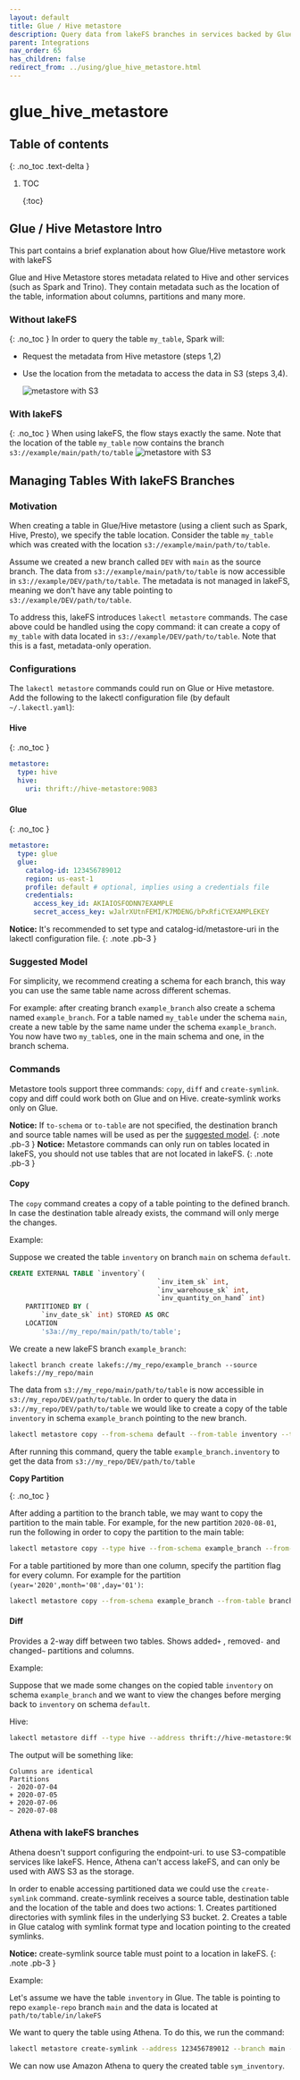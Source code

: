 ```yaml
---
layout: default
title: Glue / Hive metastore
description: Query data from lakeFS branches in services backed by Glue/Hive Metastore.
parent: Integrations
nav_order: 65
has_children: false
redirect_from: ../using/glue_hive_metastore.html
---
```


# glue\_hive\_metastore

## Table of contents

{: .no\_toc .text-delta }

1. TOC

   {:toc}

## Glue / Hive Metastore Intro

This part contains a brief explanation about how Glue/Hive metastore work with lakeFS

Glue and Hive Metastore stores metadata related to Hive and other services \(such as Spark and Trino\). They contain metadata such as the location of the table, information about columns, partitions and many more.

### Without lakeFS

{: .no\_toc } In order to query the table `my_table`, Spark will:

* Request the metadata from Hive metastore \(steps 1,2\)
* Use the location from the metadata to access the data in S3 \(steps 3,4\).

  ![metastore with S3](../../.gitbook/assets/metastore-S3.svg)

### With lakeFS

{: .no\_toc } When using lakeFS, the flow stays exactly the same. Note that the location of the table `my_table` now contains the branch `s3://example/main/path/to/table` ![metastore with S3](../../.gitbook/assets/metastore-lakefs.svg)

## Managing Tables With lakeFS Branches

### Motivation

When creating a table in Glue/Hive metastore \(using a client such as Spark, Hive, Presto\), we specify the table location. Consider the table `my_table` which was created with the location `s3://example/main/path/to/table`.

Assume we created a new branch called `DEV` with `main` as the source branch. The data from `s3://example/main/path/to/table` is now accessible in `s3://example/DEV/path/to/table`. The metadata is not managed in lakeFS, meaning we don't have any table pointing to `s3://example/DEV/path/to/table`.

To address this, lakeFS introduces `lakectl metastore` commands. The case above could be handled using the copy command: it can create a copy of `my_table` with data located in `s3://example/DEV/path/to/table`. Note that this is a fast, metadata-only operation.

### Configurations

The `lakectl metastore` commands could run on Glue or Hive metastore.  
 Add the following to the lakectl configuration file \(by default `~/.lakectl.yaml`\):

#### Hive

{: .no\_toc }

```yaml
metastore:
  type: hive
  hive:
    uri: thrift://hive-metastore:9083
```

#### Glue

{: .no\_toc }

```yaml
metastore:
  type: glue
  glue:
    catalog-id: 123456789012
    region: us-east-1
    profile: default # optional, implies using a credentials file
    credentials:
      access_key_id: AKIAIOSFODNN7EXAMPLE
      secret_access_key: wJalrXUtnFEMI/K7MDENG/bPxRfiCYEXAMPLEKEY
```

**Notice:** It's recommended to set type and catalog-id/metastore-uri in the lakectl configuration file. {: .note .pb-3 }

### Suggested Model

For simplicity, we recommend creating a schema for each branch, this way you can use the same table name across different schemas.

For example: after creating branch `example_branch` also create a schema named `example_branch`. For a table named `my_table` under the schema `main`, create a new table by the same name under the schema `example_branch`. You now have two `my_table`s, one in the main schema and one, in the branch schema.

### Commands

Metastore tools support three commands: `copy`, `diff` and `create-symlink`. copy and diff could work both on Glue and on Hive. create-symlink works only on Glue.

**Notice:** If `to-schema` or `to-table` are not specified, the destination branch and source table names will be used as per the [suggested model](glue_hive_metastore.md#suggested-model). {: .note .pb-3 } **Notice:** Metastore commands can only run on tables located in lakeFS, you should not use tables that are not located in lakeFS. {: .note .pb-3 }

#### Copy

The `copy` command creates a copy of a table pointing to the defined branch. In case the destination table already exists, the command will only merge the changes.

Example:

Suppose we created the table `inventory` on branch `main` on schema `default`.

```sql
CREATE EXTERNAL TABLE `inventory`(
                                     `inv_item_sk` int,
                                     `inv_warehouse_sk` int,
                                     `inv_quantity_on_hand` int)
    PARTITIONED BY (
        `inv_date_sk` int) STORED AS ORC
    LOCATION
        's3a://my_repo/main/path/to/table';
```

We create a new lakeFS branch `example_branch`:

```text
lakectl branch create lakefs://my_repo/example_branch --source lakefs://my_repo/main
```

The data from `s3://my_repo/main/path/to/table` is now accessible in `s3://my_repo/DEV/path/to/table`. In order to query the data in `s3://my_repo/DEV/path/to/table` we would like to create a copy of the table `inventory` in schema `example_branch` pointing to the new branch.

```bash
lakectl metastore copy --from-schema default --from-table inventory --to-schema example_branch --to-table inventory --to-branch example_branch
```

After running this command, query the table `example_branch.inventory` to get the data from `s3://my_repo/DEV/path/to/table`

**Copy Partition**

{: .no\_toc }

After adding a partition to the branch table, we may want to copy the partition to the main table. For example, for the new partition `2020-08-01`, run the following in order to copy the partition to the main table:

```bash
lakectl metastore copy --type hive --from-schema example_branch --from-table inventory --to-schema default --to-table inventory --to-branch main -p 2020-08-01
```

For a table partitioned by more than one column, specify the partition flag for every column. For example for the partition `(year='2020',month='08',day='01')`:

```bash
lakectl metastore copy --from-schema example_branch --from-table branch_inventory --to-schema default --to-branch main -p 2020 -p 08 -p 01
```

#### Diff

Provides a 2-way diff between two tables. Shows added`+` , removed`-` and changed`~` partitions and columns.

Example:

Suppose that we made some changes on the copied table `inventory` on schema `example_branch` and we want to view the changes before merging back to `inventory` on schema `default`.

Hive:

```bash
lakectl metastore diff --type hive --address thrift://hive-metastore:9083 --from-schema example_branch --from-table branch --to-schema default --to-table inventory
```

The output will be something like:

```text
Columns are identical
Partitions
- 2020-07-04
+ 2020-07-05
+ 2020-07-06
~ 2020-07-08
```

### Athena with lakeFS branches

Athena doesn't support configuring the endpoint-uri. to use S3-compatible services like lakeFS. Hence, Athena can't access lakeFS, and can only be used with AWS S3 as the storage.

In order to enable accessing partitioned data we could use the `create-symlink` command. create-symlink receives a source table, destination table and the location of the table and does two actions: 1. Creates partitioned directories with symlink files in the underlying S3 bucket. 2. Creates a table in Glue catalog with symlink format type and location pointing to the created symlinks.

**Notice:** create-symlink source table must point to a location in lakeFS. {: .note .pb-3 }

Example:

Let's assume we have the table `inventory` in Glue. The table is pointing to repo `example-repo` branch `main` and the data is located at `path/to/table/in/lakeFS`

We want to query the table using Athena. To do this, we run the command:

```bash
lakectl metastore create-symlink --address 123456789012 --branch main --from-schema default --from-table branch_inventory --to-schema default --to-table sym_inventory --repo example-repository --path path/to/table/in/lakeFS
```

We can now use Amazon Athena to query the created table `sym_inventory`.

